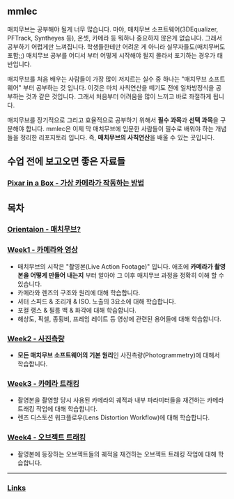 ## mmlec
매치무브는 공부해야 될게 너무 많습니다. 마야, 매치무브 소프트웨어(3DEqualizer, PFTrack, Syntheyes 등), 온셋, 카메라 등 뭐하나 중요하지 않은게 없습니다. 그래서 공부하기 어렵게만 느껴집니다. 학생들한테만 어려운 게 아니라 실무자들도(매치무버도 포함;;) 매치무브 공부를 어디서 부터 어떻게 시작해야 될지 몰라서 포기하는 경우가 태반입니다.

매치무브를 처음 배우는 사람들이 가장 많이 저지르는 실수 중 하나는 "매치무브 소프트웨어" 부터 공부하는 것 입니다. 이것은 마치 사칙연산을 떼기도 전에 일차방정식을 공부하는 것과 같은 것입니다. 그래서 처음부터 어려움을 많이 느끼고 바로 좌절하게 됩니다.

매치무브를 장기적으로 그리고 효율적으로 공부하기 위해서 **필수 과목**과 **선택 과목**을 구분해야 합니다. mmlec은 이제 막 매치무브에 입문한 사람들이 필수로 배워야 하는 개념들을 정리한 리포지토리 입니다. 즉, **매치무브의 사칙연산**을 배울 수 있는 곳입니다.

## 수업 전에 보고오면 좋은 자료들
### [Pixar in a Box - 가상 카메라가 작동하는 방법](https://ko.khanacademy.org/partner-content/pixar/virtual-cameras/virtual-cameras-1/v/virtual-cameras)

## 목차
### [Orientaion - 매치무브?](doc/orientation.md)
### [Week1 - 카메라와 영상](doc/week1.md)
- 매치무브의 시작은 "촬영본(Live Action Footage)" 입니다. 애초에 **카메라가 촬영본을 어떻게 만들어 내는지** 부터 알아야 그 이후 매치무브 과정을 정확히 이해 할 수 있습니다.
- 카메라와 렌즈의 구조와 원리에 대해 학습합니다.
- 셔터 스피드 & 조리개 & ISO. 노출의 3요소에 대해 학습합니다.
- 포컬 랭스 & 필름 백 & 화각에 대해 학습합니다.
- 해상도, 픽셀, 종횡비, 프레임 레이트 등 영상에 관련된 용어들에 대해 학습합니다.
### [Week2 - 사진측량](doc/week2.md)
- **모든 매치무브 소프트웨어의 기본 원리**인 사진측량(Photogrammetry)에 대해서 학습합니다.
### [Week3 - 카메라 트래킹](doc/week3.md)
- 촬영본을 촬영할 당시 사용된 카메라의 궤적과 내부 파라미터들을 재건하는 카메라 트래킹 작업에 대해 학습합니다.
- 렌즈 디스토션 워크플로우(Lens Distortion Workflow)에 대해 학습합니다.
### [Week4 - 오브젝트 트래킹](doc/week4.md)
- 촬영본에 등장하는 오브젝트들의 궤적을 재건하는 오브젝트 트래킹 작업에 대해 학습합니다. 

---

### [Links](doc/links.md)
